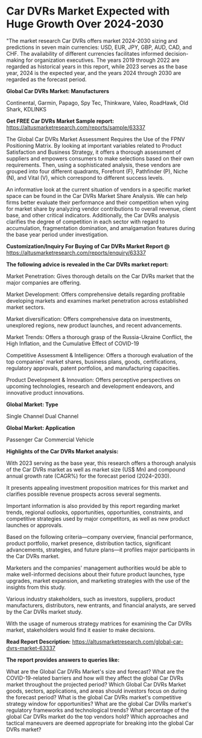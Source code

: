 <h1>Car DVRs Market Expected with Huge Growth Over 2024-2030</h1>

"The market research Car DVRs offers market 2024-2030 sizing and predictions in seven main currencies: USD, EUR, JPY, GBP, AUD, CAD, and CHF. The availability of different currencies facilitates informed decision-making for organization executives. The years 2019 through 2022 are regarded as historical years in this report, while 2023 serves as the base year, 2024 is the expected year, and the years 2024 through 2030 are regarded as the forecast period.

<b>Global Car DVRs Market: Manufacturers</b>

Continental, Garmin, Papago, Spy Tec, Thinkware, Valeo, RoadHawk, Old Shark, KDLINKS

<b>Get FREE Car DVRs Market Sample report:</b> <a href="https://altusmarketresearch.com/reports/sample/63337">https://altusmarketresearch.com/reports/sample/63337</a>

The Global Car DVRs Market Assessment Requires the Use of the FPNV Positioning Matrix. By looking at important variables related to Product Satisfaction and Business Strategy, it offers a thorough assessment of suppliers and empowers consumers to make selections based on their own requirements. Then, using a sophisticated analysis, these vendors are grouped into four different quadrants, Forefront (F), Pathfinder (P), Niche (N), and Vital (V), which correspond to different success levels.

An informative look at the current situation of vendors in a specific market space can be found in the Car DVRs Market Share Analysis. We can help firms better evaluate their performance and their competition when vying for market share by analyzing vendor contributions to overall revenue, client base, and other critical indicators. Additionally, the Car DVRs analysis clarifies the degree of competition in each sector with regard to accumulation, fragmentation domination, and amalgamation features during the base year period under investigation.

<b>Customization/Inquiry For Buying of Car DVRs Market Report @</b> <a href="https://altusmarketresearch.com/reports/enquiry/63337">https://altusmarketresearch.com/reports/enquiry/63337</a>

<b>The following advice is revealed in the Car DVRs market report:</b>

Market Penetration: Gives thorough details on the Car DVRs market that the major companies are offering.

Market Development: Offers comprehensive details regarding profitable developing markets and examines market penetration across established market sectors.

Market diversification: Offers comprehensive data on investments, unexplored regions, new product launches, and recent advancements.

Market Trends: Offers a thorough grasp of the Russia-Ukraine Conflict, the High Inflation, and the Cumulative Effect of COVID-19

Competitive Assessment & Intelligence: Offers a thorough evaluation of the top companies' market shares, business plans, goods, certifications, regulatory approvals, patent portfolios, and manufacturing capacities.

Product Development & Innovation: Offers perceptive perspectives on upcoming technologies, research and development endeavors, and innovative product innovations.

<b>Global Market: Type</b>

Single Channel
Dual Channel

<b>Global Market: Application</b>

Passenger Car
Commercial Vehicle


<b>Highlights of the Car DVRs Market analysis:</b>

With 2023 serving as the base year, this research offers a thorough analysis of the Car DVRs market as well as market size (US$ Mn) and compound annual growth rate (CAGR%) for the forecast period (2024–2030).

It presents appealing investment proposition matrices for this market and clarifies possible revenue prospects across several segments.

Important information is also provided by this report regarding market trends, regional outlooks, opportunities, opportunities, constraints, and competitive strategies used by major competitors, as well as new product launches or approvals.

Based on the following criteria—company overview, financial performance, product portfolio, market presence, distribution tactics, significant advancements, strategies, and future plans—it profiles major participants in the Car DVRs market.

Marketers and the companies' management authorities would be able to make well-informed decisions about their future product launches, type upgrades, market expansion, and marketing strategies with the use of the insights from this study.

Various industry stakeholders, such as investors, suppliers, product manufacturers, distributors, new entrants, and financial analysts, are served by the Car DVRs market study.

With the usage of numerous strategy matrices for examining the Car DVRs market, stakeholders would find it easier to make decisions.

<b>Read Report Description:</b> <a href="https://altusmarketresearch.com/global-car-dvrs-market-63337">https://altusmarketresearch.com/global-car-dvrs-market-63337</a>

<b>The report provides answers to queries like:</b>

What are the Global Car DVRs Market's size and forecast?
What are the COVID-19-related barriers and how will they affect the global Car DVRs market throughout the projected period?
Which Global Car DVRs Market goods, sectors, applications, and areas should investors focus on during the forecast period?
What is the global Car DVRs market's competitive strategy window for opportunities?
What are the global Car DVRs market's regulatory frameworks and technological trends?
What percentage of the global Car DVRs market do the top vendors hold?
Which approaches and tactical maneuvers are deemed appropriate for breaking into the global Car DVRs market?
